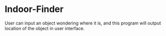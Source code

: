 # Indoor-Finder
User can input an object wondering where it is, and this program will output location of the object in user interface.
